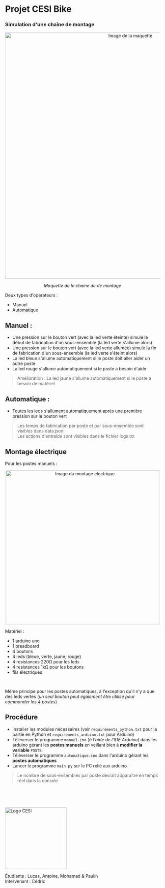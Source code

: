 # Projet CESI Bike

### Simulation d'une chaîne de montage

<p align="center"><img alt="Image de la maquette" src="https://media.discordapp.net/attachments/918983715143684137/974684928727990322/IMG_4619.jpg?width=884&height=663" width=800 /></p> 
<p align="middle"><i> Maquette de la chaine de de montage </i></p>

Deux types d'opérateurs : 

- Manuel
- Automatique


## Manuel :
- Une pression sur le bouton vert (avec la led verte éteinte) simule le début de fabrication d'un sous-ensemble (la led verte s'allume alors)
- Une pression sur le bouton vert (avec la led verte allumée) simule la fin de fabrication d'un sous-ensemble (la led verte s'éteint alors)
- La led bleue s'allume automatiquement si le poste doit aller aider un autre poste
- La led rouge s'allume automatiquement si le poste a besoin d'aide

> Amélioration : La led jaune s'allume automatiquement si le poste a besoin de matériel

## Automatique :

- Toutes les leds s'allument automatiquement après une première pression sur le bouton vert 


> Les temps de fabrication par poste et par sous-ensemble sont visibles dans data.json  
> Les actions d'entraide sont visibles dans le fichier logs.txt
  
## Montage électrique

Pour les postes manuels :

<p align="center"><img alt="Image du montage electrique" src="https://media.discordapp.net/attachments/717747465805365330/976167174920089650/unknown.png?width=1010&height=663" width=500 /></p>  

Matériel :
  - 1 arduino uno  
  - 1 breadboard  
  - 4 boutons  
  - 4 leds (bleue, verte, jaune, rouge)  
  - 4 resistances 220Ω pour les leds  
  - 4 resistances 1kΩ pour les boutons  
  - fils électriques  


<br />  

Même principe pour les postes automatiques, à l'exception qu'il n'y a que des leds vertes (*un seul bouton peut également être utilisé pour commander les 4 postes*)


## Procédure
 
- Installer les modules nécessaires (voir `requirements_python.txt` pour la partie en Python et `requirements_arduino.txt` pour Arduino)  
- Téléverser le programme `manuel.ino` (*à l'aide de l'IDE Arduino*) dans les arduino gérant les **postes manuels** en veillant bien à **modifier la variable** `POSTE`.  
- Téléverser le programme `automatique.ino` dans l'arduino gérant les **postes automatiques**
- Lancer le programme `main.py` sur le PC relié aux arduino

> Le nombre de sous-ensembles par poste devrait apparaître en temps réel dans la console  

<br /><br /><br />
  
<img alt="Logo CESI" src="https://ecole-ingenieurs.cesi.fr/wp-content/themes/cesi/static/logo/ecole-ingenieurs.svg" width="200" />  
  
Étudiants : Lucas, Antoine, Mohamad & Paulin  
Intervenant : Cédric

